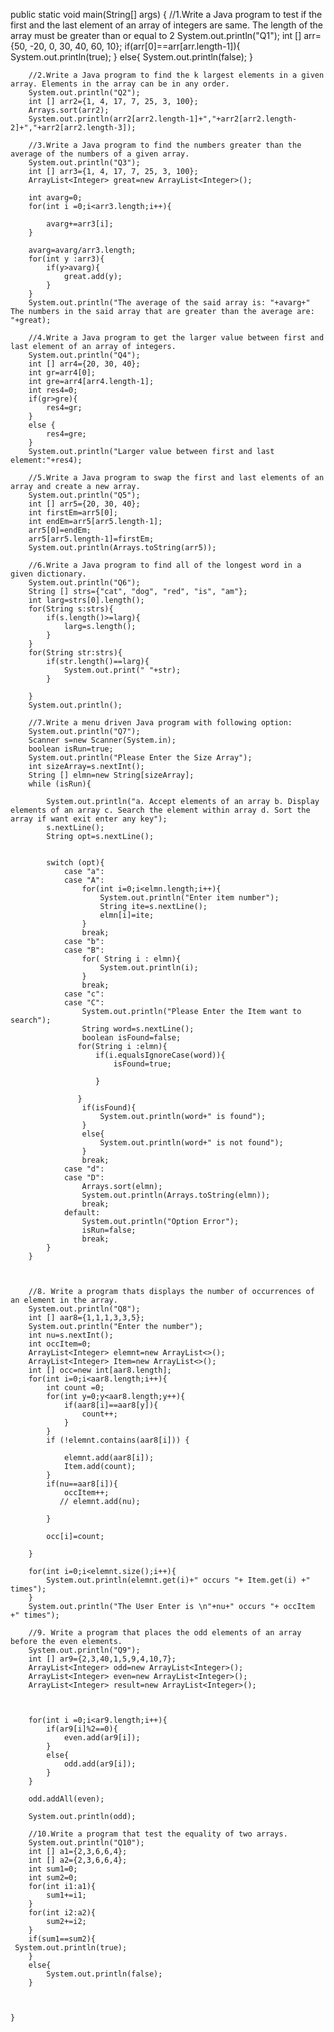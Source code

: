  public static void main(String[] args) {
        //1.Write a Java program to test if the first and the last element of an array of integers are same. The length of the array must be greater than or equal to 2
        System.out.println("Q1");
        int [] arr={50, -20, 0, 30, 40, 60, 10};
        if(arr[0]==arr[arr.length-1]){
            System.out.println(true);
        }
        else{
            System.out.println(false);
        }

        //2.Write a Java program to find the k largest elements in a given array. Elements in the array can be in any order.
        System.out.println("Q2");
        int [] arr2={1, 4, 17, 7, 25, 3, 100};
        Arrays.sort(arr2);
        System.out.println(arr2[arr2.length-1]+","+arr2[arr2.length-2]+","+arr2[arr2.length-3]);

        //3.Write a Java program to find the numbers greater than the average of the numbers of a given array.
        System.out.println("Q3");
        int [] arr3={1, 4, 17, 7, 25, 3, 100};
        ArrayList<Integer> great=new ArrayList<Integer>();

        int avarg=0;
        for(int i =0;i<arr3.length;i++){

            avarg+=arr3[i];
        }

        avarg=avarg/arr3.length;
        for(int y :arr3){
            if(y>avarg){
                great.add(y);
            }
        }
        System.out.println("The average of the said array is: "+avarg+" The numbers in the said array that are greater than the average are: "+great);

        //4.Write a Java program to get the larger value between first and last element of an array of integers.
        System.out.println("Q4");
        int [] arr4={20, 30, 40};
        int gr=arr4[0];
        int gre=arr4[arr4.length-1];
        int res4=0;
        if(gr>gre){
            res4=gr;
        }
        else {
            res4=gre;
        }
        System.out.println("Larger value between first and last element:"+res4);

        //5.Write a Java program to swap the first and last elements of an array and create a new array.
        System.out.println("Q5");
        int [] arr5={20, 30, 40};
        int firstEm=arr5[0];
        int endEm=arr5[arr5.length-1];
        arr5[0]=endEm;
        arr5[arr5.length-1]=firstEm;
        System.out.println(Arrays.toString(arr5));

        //6.Write a Java program to find all of the longest word in a given dictionary.
        System.out.println("Q6");
        String [] strs={"cat", "dog", "red", "is", "am"};
        int larg=strs[0].length();
        for(String s:strs){
            if(s.length()>=larg){
                larg=s.length();
            }
        }
        for(String str:strs){
            if(str.length()==larg){
                System.out.print(" "+str);
            }

        }
        System.out.println();

        //7.Write a menu driven Java program with following option:
        System.out.println("Q7");
        Scanner s=new Scanner(System.in);
        boolean isRun=true;
        System.out.println("Please Enter the Size Array");
        int sizeArray=s.nextInt();
        String [] elmn=new String[sizeArray];
        while (isRun){

            System.out.println("a. Accept elements of an array b. Display elements of an array c. Search the element within array d. Sort the array if want exit enter any key");
            s.nextLine();
            String opt=s.nextLine();


            switch (opt){
                case "a":
                case "A":
                    for(int i=0;i<elmn.length;i++){
                        System.out.println("Enter item number");
                        String ite=s.nextLine();
                        elmn[i]=ite;
                    }
                    break;
                case "b":
                case "B":
                    for( String i : elmn){
                        System.out.println(i);
                    }
                    break;
                case "c":
                case "C":
                    System.out.println("Please Enter the Item want to search");
                    String word=s.nextLine();
                    boolean isFound=false;
                   for(String i :elmn){
                       if(i.equalsIgnoreCase(word)){
                           isFound=true;

                       }

                   }
                    if(isFound){
                        System.out.println(word+" is found");
                    }
                    else{
                        System.out.println(word+" is not found");
                    }
                    break;
                case "d":
                case "D":
                    Arrays.sort(elmn);
                    System.out.println(Arrays.toString(elmn));
                    break;
                default:
                    System.out.println("Option Error");
                    isRun=false;
                    break;
            }
        }



        //8. Write a program thats displays the number of occurrences of an element in the array.
        System.out.println("Q8");
        int [] aar8={1,1,1,3,3,5};
        System.out.println("Enter the number");
        int nu=s.nextInt();
        int occItem=0;
        ArrayList<Integer> elemnt=new ArrayList<>();
        ArrayList<Integer> Item=new ArrayList<>();
        int [] occ=new int[aar8.length];
        for(int i=0;i<aar8.length;i++){
            int count =0;
            for(int y=0;y<aar8.length;y++){
                if(aar8[i]==aar8[y]){
                    count++;
                }
            }
            if (!elemnt.contains(aar8[i])) {

                elemnt.add(aar8[i]);
                Item.add(count);
            }
            if(nu==aar8[i]){
                occItem++;
               // elemnt.add(nu);

            }

            occ[i]=count;

        }

        for(int i=0;i<elemnt.size();i++){
            System.out.println(elemnt.get(i)+" occurs "+ Item.get(i) +" times");
        }
        System.out.println("The User Enter is \n"+nu+" occurs "+ occItem +" times");

        //9. Write a program that places the odd elements of an array before the even elements.
        System.out.println("Q9");
        int [] ar9={2,3,40,1,5,9,4,10,7};
        ArrayList<Integer> odd=new ArrayList<Integer>();
        ArrayList<Integer> even=new ArrayList<Integer>();
        ArrayList<Integer> result=new ArrayList<Integer>();



        for(int i =0;i<ar9.length;i++){
            if(ar9[i]%2==0){
                even.add(ar9[i]);
            }
            else{
                odd.add(ar9[i]);
            }
        }

        odd.addAll(even);

        System.out.println(odd);

        //10.Write a program that test the equality of two arrays.
        System.out.println("Q10");
        int [] a1={2,3,6,6,4};
        int [] a2={2,3,6,6,4};
        int sum1=0;
        int sum2=0;
        for(int i1:a1){
            sum1+=i1;
        }
        for(int i2:a2){
            sum2+=i2;
        }
        if(sum1==sum2){
     System.out.println(true);
        }
        else{
            System.out.println(false);
        }



    }
